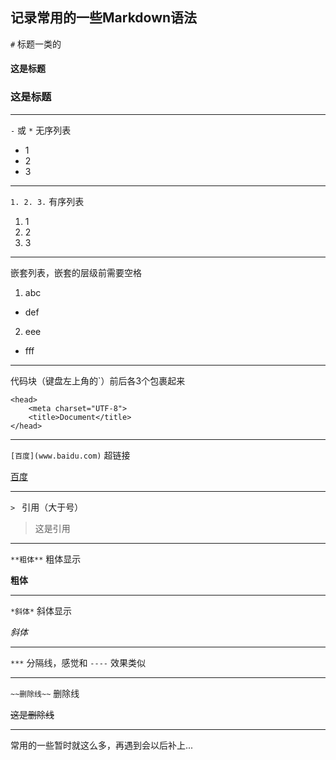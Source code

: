 ## 记录常用的一些Markdown语法

`#` 标题一类的

#### 这是标题
### 这是标题

----

`-` 或 `*` 无序列表

* 1
* 2
* 3

----

`1. 2. 3.` 有序列表

1. 1
2. 2
3. 3

----

嵌套列表，嵌套的层级前需要空格

1. abc
 * def
2. eee
 * fff

----



代码块（键盘左上角的`）前后各3个包裹起来

```
<head>
    <meta charset="UTF-8">
    <title>Document</title>
</head>

```

----

`[百度](www.baidu.com)` 超链接

[百度](www.baidu.com)

----

`> ` 引用（大于号）

> 这是引用

----


`**粗体**` 粗体显示

**粗体**

----

`*斜体*` 斜体显示

*斜体*

----

`***` 分隔线，感觉和 `----` 效果类似

***

`~~删除线~~` 删除线

~~这是删除线~~

----


常用的一些暂时就这么多，再遇到会以后补上...
